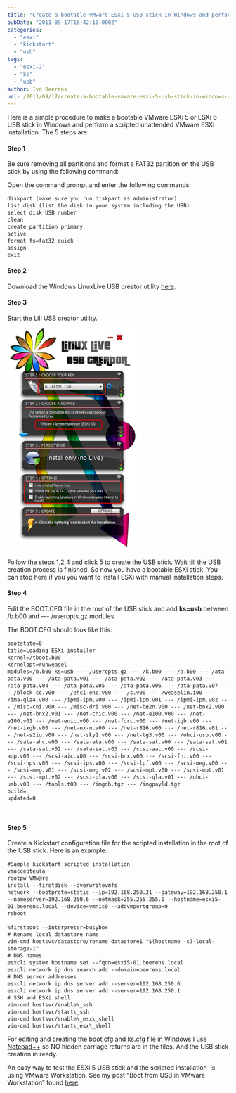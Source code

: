 ```yaml
---
title: "Create a bootable VMware ESXi 5 USB stick in Windows and perform a scripted installation"
pubDate: "2011-09-17T16:42:10.000Z"
categories: 
  - "esxi"
  - "kickstart"
  - "usb"
tags: 
  - "esxi-2"
  - "ks"
  - "usb"
author: Ivo Beerens
url: /2011/09/17/create-a-bootable-vmware-esxi-5-usb-stick-in-windows-and-perform-a-scripted-installation/
---
```


Here is a simple procedure to make a bootable VMware ESXi 5 or ESXi 6 USB stick in Windows and perform a scripted unattended VMware ESXi installation. The 5 steps are:

#### Step 1

Be sure removing all partitions and format a FAT32 partition on the USB stick by using the following command:

Open the command prompt and enter the following commands:
```
diskpart (make sure you run diskpart as administrator) 
list disk (list the disk in your system including the USB) 
select disk USB number 
clean 
create partition primary 
active 
format fs=fat32 quick
assign
exit
```

#### Step 2

Download the Windows LinuxLive USB creator utility [here](http://www.linuxliveusb.com/).

#### Step 3

Start the Lili USB creator utility.

 [![image](images/image_thumb10.png "image")](images/image11.png)

Follow the steps 1,2,4 and click 5 to create the USB stick. Wait till the USB creation process is finished. So now you have a bootable ESXi stick. You can stop here if you you want to install ESXi with manual installation steps. 

#### Step 4

Edit the BOOT.CFG file in the root of the USB stick and add **ks=usb** between /b.b00 and --- /useropts.gz modules

The BOOT.CFG should look like this:
```
bootstate=0 
title=Loading ESXi installer 
kernel=/tboot.b00 
kernelopt=runweasel 
modules=/b.b00 ks=usb --- /useropts.gz --- /k.b00 --- /a.b00 --- /ata-pata.v00 --- /ata-pata.v01 --- /ata-pata.v02 --- /ata-pata.v03 --- /ata-pata.v04 --- /ata-pata.v05 --- /ata-pata.v06 --- /ata-pata.v07 --- /block-cc.v00 --- /ehci-ehc.v00 --- /s.v00 --- /weaselin.i00 --- /ima-qla4.v00 --- /ipmi-ipm.v00 --- /ipmi-ipm.v01 --- /ipmi-ipm.v02 --- /misc-cni.v00 --- /misc-dri.v00 --- /net-be2n.v00 --- /net-bnx2.v00 --- /net-bnx2.v01 --- /net-cnic.v00 --- /net-e100.v00 --- /net-e100.v01 --- /net-enic.v00 --- /net-forc.v00 --- /net-igb.v00 --- /net-ixgb.v00 --- /net-nx-n.v00 --- /net-r816.v00 --- /net-r816.v01 --- /net-s2io.v00 --- /net-sky2.v00 --- /net-tg3.v00 --- /ohci-usb.v00 --- /sata-ahc.v00 --- /sata-ata.v00 --- /sata-sat.v00 --- /sata-sat.v01 --- /sata-sat.v02 --- /sata-sat.v03 --- /scsi-aac.v00 --- /scsi-adp.v00 --- /scsi-aic.v00 --- /scsi-bnx.v00 --- /scsi-fni.v00 --- /scsi-hps.v00 --- /scsi-ips.v00 --- /scsi-lpf.v00 --- /scsi-meg.v00 --- /scsi-meg.v01 --- /scsi-meg.v02 --- /scsi-mpt.v00 --- /scsi-mpt.v01 --- /scsi-mpt.v02 --- /scsi-qla.v00 --- /scsi-qla.v01 --- /uhci-usb.v00 --- /tools.t00 --- /imgdb.tgz --- /imgpayld.tgz 
build= 
updated=0
```
 

#### Step 5

Create a Kickstart configuration file for the scripted installation in the root of the USB stick. Here is an example:
```
#Sample kickstart scripted installation
vmaccepteula
rootpw VMw@re
install --firstdisk --overwritevmfs
network --bootproto=static --ip=192.168.250.21 --gateway=192.168.250.1 --nameserver=192.168.250.6 --netmask=255.255.255.0 --hostname=esxi5-01.beerens.local --device=vmnic0 --addvmportgroup=0
reboot

%firstboot --interpreter=busybox
# Rename local datastore name
vim-cmd hostsvc/datastore/rename datastore1 "$(hostname -s)-local-storage-1"
# DNS names
esxcli system hostname set --fqdn=esxi5-01.beerens.local
esxcli network ip dns search add --domain=beerens.local
# DNS server addresses
esxcli network ip dns server add --server=192.168.250.6
esxcli network ip dns server add --server=192.168.250.1
# SSH and ESXi shell
vim-cmd hostsvc/enable\_ssh
vim-cmd hostsvc/start\_ssh
vim-cmd hostsvc/enable\_esx\_shell
vim-cmd hostsvc/start\_esx\_shell
```

For editing and creating the boot.cfg and ks.cfg file in Windows I use [Notepad++](http://notepad-plus-plus.org/) so NO hidden carriage returns are in the files. And the USB stick creation in ready.

An easy way to test the ESXi 5 USB stick and the scripted installation  is using VMware Workstation. See my post “Boot from USB in VMware Workstation” found [here](https://www.ivobeerens.nl/2009/10/16/boot-from-usb-in-VMware-workstation/).